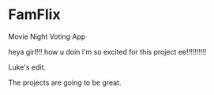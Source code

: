 # FamFlix
Movie Night Voting App




heya girl!!!
how u doin
i'm so excited for this project ee!!!!!!!!!!


Luke's edit.

The projects are going to be great.
